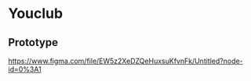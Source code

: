 # Youclub




## Prototype
https://www.figma.com/file/EW5z2XeDZQeHuxsuKfvnFk/Untitled?node-id=0%3A1
